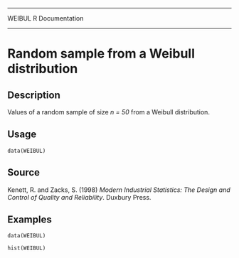   -------- -----------------
  WEIBUL   R Documentation
  -------- -----------------

Random sample from a Weibull distribution
=========================================

Description
-----------

Values of a random sample of size *n = 50* from a Weibull distribution.

Usage
-----

    data(WEIBUL)

Source
------

Kenett, R. and Zacks, S. (1998) *Modern Industrial Statistics: The
Design and Control of Quality and Reliability*. Duxbury Press.

Examples
--------

    data(WEIBUL)

    hist(WEIBUL)

